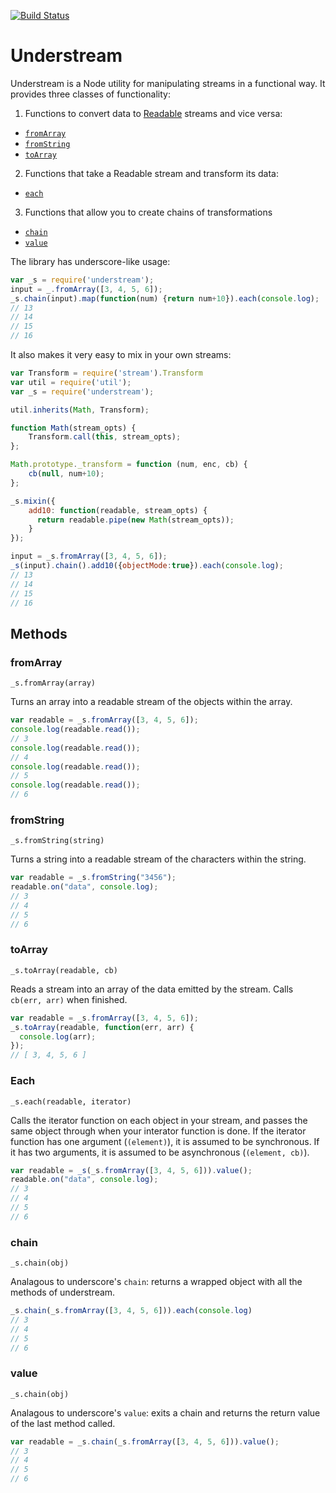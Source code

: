 [![Build Status](https://secure.travis-ci.org/Clever/understream.png)](http://travis-ci.org/Clever/understream)

# Understream

Understream is a Node utility for manipulating streams in a functional way.
It provides three classes of functionality:

1. Functions to convert data to [Readable](http://nodejs.org/api/stream.html#stream_class_stream_readable) streams and vice versa:
  * [`fromArray`](#fromArray)
  * [`fromString`](#fromArray)
  * [`toArray`](#toArray)

2. Functions that take a Readable stream and transform its data:

  * [`each`](#each)

3. Functions that allow you to create chains of transformations

  * [`chain`](#chain)
  * [`value`](#value)

The library has underscore-like usage:

```javascript
var _s = require('understream');
input = _.fromArray([3, 4, 5, 6]);
_s.chain(input).map(function(num) {return num+10}).each(console.log);
// 13
// 14
// 15
// 16
```

It also makes it very easy to mix in your own streams:

```javascript
var Transform = require('stream').Transform
var util = require('util');
var _s = require('understream');

util.inherits(Math, Transform);

function Math(stream_opts) {
    Transform.call(this, stream_opts);
};

Math.prototype._transform = function (num, enc, cb) {
    cb(null, num+10);
};

_s.mixin({
    add10: function(readable, stream_opts) {
      return readable.pipe(new Math(stream_opts));
    }
});

input = _s.fromArray([3, 4, 5, 6]);
_s(input).chain().add10({objectMode:true}).each(console.log);
// 13
// 14
// 15
// 16
```

## Methods

### <a name="fromArray">fromArray</a>
`_s.fromArray(array)`

Turns an array into a readable stream of the objects within the array.

```javascript
var readable = _s.fromArray([3, 4, 5, 6]);
console.log(readable.read());
// 3
console.log(readable.read());
// 4
console.log(readable.read());
// 5
console.log(readable.read());
// 6
```

### <a name="fromString">fromString</a>
`_s.fromString(string)`

Turns a string into a readable stream of the characters within the string.

```javascript
var readable = _s.fromString("3456");
readable.on("data", console.log);
// 3
// 4
// 5
// 6
```

### <a name="toArray">toArray</a>
`_s.toArray(readable, cb)`

Reads a stream into an array of the data emitted by the stream.
Calls `cb(err, arr)` when finished.

```javascript
var readable = _s.fromArray([3, 4, 5, 6]);
_s.toArray(readable, function(err, arr) {
  console.log(arr);
});
// [ 3, 4, 5, 6 ]
```

### <a name="each">Each</a>
`_s.each(readable, iterator)`

Calls the iterator function on each object in your stream, and passes the same object through when your interator function is done. If the iterator function has one argument (`(element)`), it is assumed to be synchronous. If it has two arguments, it is assumed to be asynchronous (`(element, cb)`).

```javascript
var readable = _s(_s.fromArray([3, 4, 5, 6])).value();
readable.on("data", console.log);
// 3
// 4
// 5
// 6
```

### <a name="chain">chain</a>
`_s.chain(obj)`

Analagous to underscore's `chain`: returns a wrapped object with all the methods of understream.

```javascript
_s.chain(_s.fromArray([3, 4, 5, 6])).each(console.log)
// 3
// 4
// 5
// 6
```

### <a name="value">value</a>
`_s.chain(obj)`

Analagous to underscore's `value`: exits a chain and returns the return value of the last method called.

```javascript
var readable = _s.chain(_s.fromArray([3, 4, 5, 6])).value();
// 3
// 4
// 5
// 6
```



<!---
### Run
### Duplex
### Readable
### Defaults
### Pipe

### Batch (transform)
`.batch(size)`

Creates batches out of the objects in your stream. Takes in objects, outputs arrays of those objects.

```javascript
_.stream([3, 4, 5, 6]).batch(3).each(console.log).run()
# [3, 4, 5]
# [6]
```

### File (transform)
`.file(filepath)`

Streams the content out of a file.

```javascript
_.stream().file(path_to_file).split('\n').each(console.log).run()
# line1
# line2
# line3
# ...
```

### Filter
`.each(iterator)`

Calls the iterator for each object in your stream, passing through only the values that pass a truth test (iterator).

```javascript
_.stream([3, 4, 5, 6]).filter(function (n) { return n > 4 }).each(console.log).run()
# 5
# 6
```

### First
`.first([n])`

Passes through only the first `n` objects. If called with no arguments, assumes `n` is `1`.

Passes through only the first object in the stream. Passing `n` will pass through the first `n` objects.

```javascript
_.stream([3, 4, 5, 6]).first(2).each(console.log).run()
# 3
# 4
```

### GroupBy

### Invoke

### Join

### Map

### Process

### Progress

### Queue

### Reduce

### Spawn

### Split

### Uniq

### Where
--!>